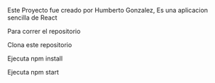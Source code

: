 Este Proyecto fue creado por Humberto Gonzalez, Es una aplicacion sencilla de React

Para correr el repositorio

Clona este repositorio

Ejecuta npm install

Ejecuta npm start

